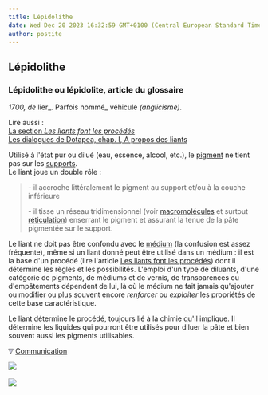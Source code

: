 ```yaml
---
title: Lépidolithe
date: Wed Dec 20 2023 16:32:59 GMT+0100 (Central European Standard Time)
author: postite
---
```


## Lépidolithe
### Lépidolithe ou lépidolite, article du glossaire
 _1700, de_ lier_. Parfois nommé_ véhicule _(anglicisme)._

Lire aussi :  
[La section _Les liants font les procédés_](liants.html)  
[Les dialogues de Dotapea, chap. I, A propos des liants](chap01liants.html)

Utilisé à l'état pur ou dilué (eau, essence, alcool, etc.), le [pigment](pigments.html) ne tient pas sur les [supports](supportsetpreparations.html).  
Le liant joue un double rôle :

> \- il accroche littéralement le pigment au support et/ou à la couche inférieure
> 
> \- il tisse un réseau tridimensionnel (voir [macromolécules](macromolecule.html) et surtout [réticulation](reticulation.html)) enserrant le pigment et assurant la tenue de la pâte pigmentée sur le support.

Le liant ne doit pas être confondu avec le [médium](medium.html) (la confusion est assez fréquente), même si un liant donné peut être utilisé dans un médium : il est la base d'un procédé (lire l'article [Les liants font les procédés](liants.html)) dont il détermine les règles et les possibilités. L'emploi d'un type de diluants, d'une catégorie de pigments, de médiums et de vernis, de transparences ou d'empâtements dépendent de lui, là où le médium ne fait jamais qu'ajouter ou modifier ou plus souvent encore _renforcer_ ou _exploiter_ les propriétés de cette base caractéristique.

Le liant détermine le procédé, toujours lié à la chimie qu'il implique. Il détermine les liquides qui pourront être utilisés pour diluer la pâte et bien souvent aussi les pigments utilisables.



![](images/flechebas.gif) [Communication](http://www.artrealite.com/annonceurs.htm) 

[![](https://cbonvin.fr/sites/regie.artrealite.com/visuels/campagne1.png)](index-2.html#20131014)

![](https://cbonvin.fr/sites/regie.artrealite.com/visuels/campagne2.png)